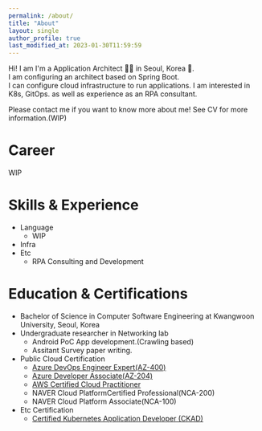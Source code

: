 ```yaml
---
permalink: /about/
title: "About"
layout: single
author_profile: true
last_modified_at: 2023-01-30T11:59:59
---
```


Hi! I am I'm a Application Architect 👨‍💻 in Seoul, Korea 🚀.  
I am configuring an architect based on Spring Boot.  
I can configure cloud infrastructure to run applications.
I am interested in K8s, GitOps. as well as experience as an RPA consultant.

Please contact me if you want to know more about me! See CV for more information.(WIP)


# Career
WIP

# Skills & Experience
- Language
  - WIP
- Infra
- Etc
  - RPA Consulting and Development

# Education & Certifications
- Bachelor of Science in Computer Software Engineering at Kwangwoon University, Seoul, Korea
- Undergraduate researcher in Networking lab
  - Android PoC App development.(Crawling based)
  - Assitant Survey paper writing.
- Public Cloud Certification
  - [Azure DevOps Engineer Expert(AZ-400)](https://www.credly.com/badges/981de455-9de7-4731-b844-0e4f3fecf992)
  - [Azure Developer Associate(AZ-204)](https://www.credly.com/badges/90bd4c1c-2a46-4e0c-8990-0d89635b33e0)
  - [AWS Certified Cloud Practitioner](https://www.credly.com/badges/49083ebd-a9f2-4e48-863f-01f406cee61c)
  - NAVER Cloud PlatformCertified Professional(NCA-200)
  - NAVER Cloud Platform Associate(NCA-100)
- Etc Certification
  - [Certified Kubernetes Application Developer (CKAD)](https://www.credly.com/badges/0c7a7264-dbc4-47cb-bfb0-4ae2bb754c6f)

